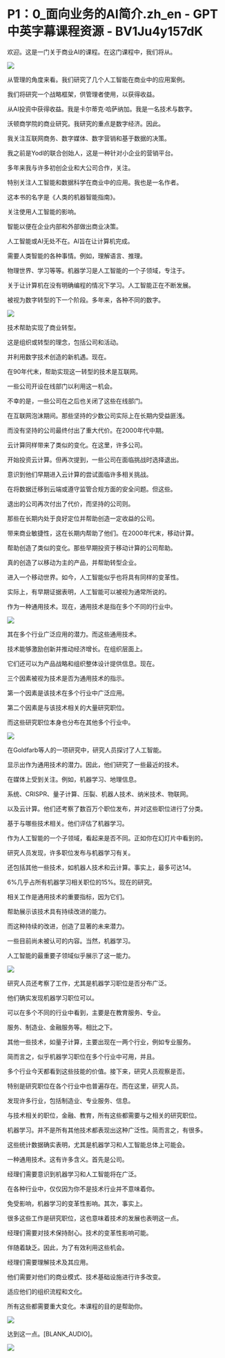 # P1：0_面向业务的AI简介.zh_en - GPT中英字幕课程资源 - BV1Ju4y157dK

欢迎。这是一门关于商业AI的课程。在这门课程中，我们将从。

![](img/8018a8b0937bf5211a3057c571ef352c_1.png)

从管理的角度来看。我们研究了几个人工智能在商业中的应用案例。

我们将研究一个战略框架，供管理者使用，以获得收益。

从AI投资中获得收益。我是卡尔蒂克·哈萨纳加。我是一名技术与数字。

沃顿商学院的商业研究。我研究的重点是数字经济。因此。

我关注互联网商务、数字媒体、数字营销和基于数据的决策。

我之前是Yodl的联合创始人，这是一种针对小企业的营销平台。

多年来我与许多初创企业和大公司合作，关注。

特别关注人工智能和数据科学在商业中的应用。我也是一名作者。

这本书的名字是《人类的机器智能指南》。

关注使用人工智能的影响。

智能以便在企业内部和外部做出商业决策。

人工智能或AI无处不在。AI旨在让计算机完成。

需要人类智能的各种事情。例如，理解语言、推理。

物理世界、学习等等。机器学习是人工智能的一个子领域，专注于。

关于让计算机在没有明确编程的情况下学习。人工智能正在不断发展。

被视为数字转型的下一个阶段。多年来，各种不同的数字。

![](img/8018a8b0937bf5211a3057c571ef352c_3.png)

技术帮助实现了商业转型。

这是组织或转型的理念，包括公司和活动。

并利用数字技术创造的新机遇。现在。

在90年代末，帮助实现这一转型的技术是互联网。

一些公司开设在线部门以利用这一机会。

不幸的是，一些公司在之后也关闭了这些在线部门。

在互联网泡沫期间。那些坚持的少数公司实际上在长期内受益匪浅。

而没有坚持的公司最终付出了重大代价。在2000年代中期。

云计算同样带来了类似的变化。在这里，许多公司。

开始投资云计算。但再次提到，一些公司在面临挑战时选择退出。

意识到他们早期进入云计算的尝试面临许多相关挑战。

在将数据迁移到云端或遵守监管合规方面的安全问题。但这些。

退出的公司再次付出了代价，而坚持的公司则。

那些在长期内处于良好定位并帮助创造一定收益的公司。

带来商业敏捷性，这在长期内帮助了他们。在2000年代末，移动计算。

帮助创造了类似的变化。那些早期投资于移动计算的公司帮助。

真的创造了以移动为主的产品，并帮助转型企业。

进入一个移动世界。如今，人工智能似乎也将具有同样的变革性。

实际上，有早期证据表明，人工智能可以被视为通常所说的。

作为一种通用技术。现在，通用技术是指在多个不同的行业中。

![](img/8018a8b0937bf5211a3057c571ef352c_5.png)

其在多个行业广泛应用的潜力。而这些通用技术。

技术能够激励创新并推动经济增长。在组织层面上。

它们还可以为产品战略和组织整体设计提供信息。现在。

三个因素被视为技术是否为通用技术的指示。

第一个因素是该技术在多个行业中广泛应用。

第二个因素是与该技术相关的大量研究职位。

而这些研究职位本身也分布在其他多个行业中。

![](img/8018a8b0937bf5211a3057c571ef352c_7.png)

在Goldfarb等人的一项研究中，研究人员探讨了人工智能。

显示出作为通用技术的潜力。因此，他们研究了一些最近的技术。

在媒体上受到关注。例如，机器学习、地理信息。

系统、CRISPR、量子计算、压裂、机器人技术、纳米技术、物联网。

以及云计算。他们还考察了数百万个职位发布，并对这些职位进行了分类。

基于与哪些技术相关。他们评估了机器学习。

作为人工智能的一个子领域，看起来是否不同。正如你在幻灯片中看到的。

研究人员发现，许多职位发布与机器学习有关。

还包括其他一些技术，如机器人技术和云计算。事实上，最多可达14。

6%几乎占所有机器学习相关职位的15%。现在的研究。

相关工作是通用技术的重要指标，因为它们。

帮助展示该技术具有持续改进的能力。

而这种持续的改进，创造了显著的未来潜力。

一些目前尚未被认可的内容。当然，机器学习。

人工智能的最重要子领域似乎展示了这一能力。

![](img/8018a8b0937bf5211a3057c571ef352c_9.png)

研究人员还考察了工作，尤其是机器学习职位是否分布广泛。

他们确实发现机器学习职位可以。

可以在多个不同的行业中看到，主要是在教育服务、专业。

服务、制造业、金融服务等。相比之下。

其他一些技术，如量子计算，主要出现在一两个行业，例如专业服务。

简而言之，似乎机器学习职位在多个行业中可用，并且。

多个行业今天都看到这些技能的价值。接下来，研究人员观察是否。

特别是研究职位在各个行业中也普遍存在。而在这里，研究人员。

发现许多行业，包括制造业、专业服务、信息。

与技术相关的职位，金融、教育，所有这些都需要与之相关的研究职位。

机器学习。并不是所有其他技术都表现出这种广泛性。简而言之，有很多。

这些统计数据确实表明，尤其是机器学习和人工智能总体上可能会。

一种通用技术。这有许多含义。首先是公司。

经理们需要意识到机器学习和人工智能将在广泛。

在各种行业中，仅仅因为你不是技术行业并不意味着你。

免受影响，机器学习的变革性影响。其次，事实上。

很多这些工作是研究职位，这也意味着技术的发展也表明这一点。

经理们需要对技术保持耐心。技术的变革性影响可能。

伴随着缺乏。因此，为了有效利用这些机会。

经理们需要理解技术及其应用。

他们需要对他们的商业模式、技术基础设施进行许多改变。

适应他们的组织流程和文化。

所有这些都需要重大变化。本课程的目的是帮助你。

![](img/8018a8b0937bf5211a3057c571ef352c_11.png)

达到这一点。[BLANK_AUDIO]。

![](img/8018a8b0937bf5211a3057c571ef352c_13.png)
